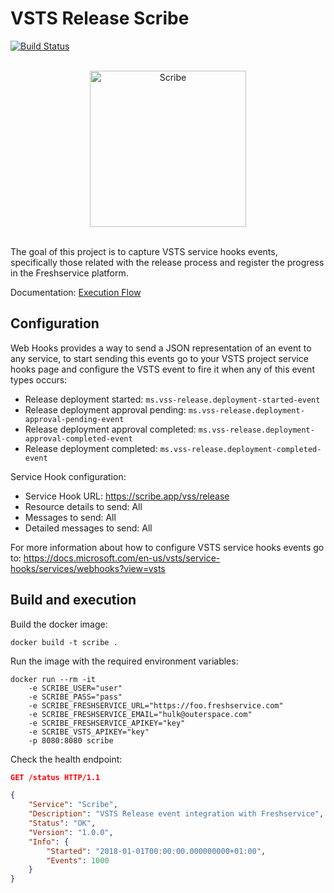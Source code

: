 # VSTS Release Scribe

[![Build Status](https://travis-ci.org/payvision-development/scribe.svg?branch=master)](https://travis-ci.org/payvision-development/scribe)

<p align="center">
  <br>
  <img src="https://raw.githubusercontent.com/payvision-development/scribe/master/img/scribe.png" alt="Scribe" width="250">
  <br><br>
</p>

The goal of this project is to capture VSTS service hooks events, specifically those related with the release process and register the progress in the Freshservice platform.

Documentation: [Execution Flow](https://github.com/payvision-development/scribe/wiki/Execution-Flow)

## Configuration

Web Hooks provides a way to send a JSON representation of an event to any service, to start sending this events go to your VSTS project service hooks page and configure the VSTS event to fire it when any of this event types occurs:

- Release deployment started: `ms.vss-release.deployment-started-event`
- Release deployment approval pending: `ms.vss-release.deployment-approval-pending-event`
- Release deployment approval completed: `ms.vss-release.deployment-approval-completed-event`
- Release deployment completed: `ms.vss-release.deployment-completed-event`

Service Hook configuration:

- Service Hook URL: https://scribe.app/vss/release  
- Resource details to send: All 
- Messages to send: All 
- Detailed messages to send: All 

For more information about how to configure VSTS service hooks events go to: https://docs.microsoft.com/en-us/vsts/service-hooks/services/webhooks?view=vsts

## Build and execution

Build the docker image:

    docker build -t scribe .

Run the image with the required environment variables:

```shell
docker run --rm -it 
    -e SCRIBE_USER="user"
    -e SCRIBE_PASS="pass"
    -e SCRIBE_FRESHSERVICE_URL="https://foo.freshservice.com"
    -e SCRIBE_FRESHSERVICE_EMAIL="hulk@outerspace.com"
    -e SCRIBE_FRESHSERVICE_APIKEY="key"
    -e SCRIBE_VSTS_APIKEY="key"
    -p 8080:8080 scribe
```

Check the health endpoint:

```json
GET /status HTTP/1.1

{
    "Service": "Scribe",
    "Description": "VSTS Release event integration with Freshservice",
    "Status": "OK",
    "Version": "1.0.0",
    "Info": {
        "Started": "2018-01-01T00:00:00.000000000+01:00",
        "Events": 1000
    }
}
```